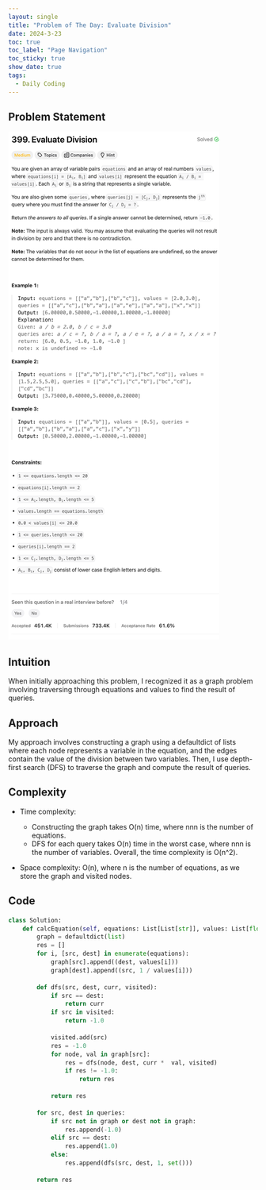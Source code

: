 ```yaml
---
layout: single
title: "Problem of The Day: Evaluate Division"
date: 2024-3-23
toc: true
toc_label: "Page Navigation"
toc_sticky: true
show_date: true
tags:
  - Daily Coding
---
```


## Problem Statement

![problem-399](/assets/images/2024-03-23_11-05-15-problem-399.png)

## Intuition

When initially approaching this problem, I recognized it as a graph problem involving traversing through equations and values to find the result of queries.

## Approach

My approach involves constructing a graph using a defaultdict of lists where each node represents a variable in the equation, and the edges contain the value of the division between two variables. Then, I use depth-first search (DFS) to traverse the graph and compute the result of queries.

## Complexity

- Time complexity:

  - Constructing the graph takes O(n) time, where nnn is the number of equations.
  - DFS for each query takes O(n) time in the worst case, where nnn is the number of variables. Overall, the time complexity is O(n^2).

- Space complexity:
  O(n), where n is the number of equations, as we store the graph and visited nodes.

## Code

```python
class Solution:
    def calcEquation(self, equations: List[List[str]], values: List[float], queries: List[List[str]]) -> List[float]:
        graph = defaultdict(list)
        res = []
        for i, [src, dest] in enumerate(equations):
            graph[src].append((dest, values[i]))
            graph[dest].append((src, 1 / values[i]))

        def dfs(src, dest, curr, visited):
            if src == dest:
                return curr
            if src in visited:
                return -1.0

            visited.add(src)
            res = -1.0
            for node, val in graph[src]:
                res = dfs(node, dest, curr *  val, visited)
                if res != -1.0:
                    return res

            return res

        for src, dest in queries:
            if src not in graph or dest not in graph:
                res.append(-1.0)
            elif src == dest:
                res.append(1.0)
            else:
                res.append(dfs(src, dest, 1, set()))

        return res
```
